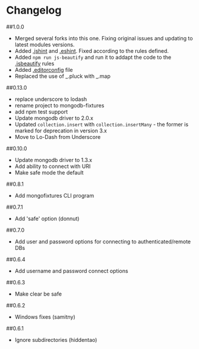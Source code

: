 # Changelog
##1.0.0
- Merged several forks into this one. Fixing original issues and updating to latest modules versions.
- Added [.jshint](.jshint) and [.eshint](.eslint). Fixed according to the rules defined.
- Added `npm run js-beautify` and run it to addapt the code to the [.jsbeautify](.jsbeautify) rules
- Added [.editorconfig](.editorconfig) file
- Replaced the use of _.pluck with _.map

##0.13.0
- replace underscore to lodash
- rename project to mongodb-fixtures
- add npm test support
- Update mongodb driver to 2.0.x
- Updated `collection.insert` with `collection.insertMany` - the former is marked for deprecation in version 3.x
- Move to Lo-Dash from Underscore

##0.10.0
- Update mongodb driver to 1.3.x
- Add ability to connect with URI
- Make safe mode the default

##0.8.1
- Add mongofixtures CLI program

##0.7.1
- Add 'safe' option (donnut)

##0.7.0
- Add user and password options for connecting to authenticated/remote DBs

##0.6.4
- Add username and password connect options

##0.6.3
- Make clear be safe

##0.6.2
- Windows fixes (samitny)

##0.6.1
- Ignore subdirectories (hiddentao)
